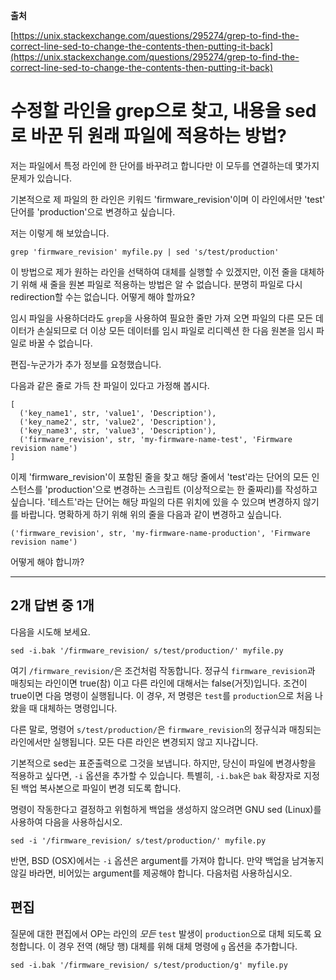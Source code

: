 **출처**

[https://unix.stackexchange.com/questions/295274/grep-to-find-the-correct-line-sed-to-change-the-contents-then-putting-it-back](https://unix.stackexchange.com/questions/295274/grep-to-find-the-correct-line-sed-to-change-the-contents-then-putting-it-back)

# 수정할 라인을 grep으로 찾고, 내용을 sed로 바꾼 뒤 원래 파일에 적용하는 방법?

저는 파일에서 특정 라인에 한 단어를 바꾸려고 합니다만 이 모두를 연결하는데 몇가지 문제가 있습니다.

기본적으로 제 파일의 한 라인은 키워드 'firmware\_revision'이며 이 라인에서만 'test' 단어를 'production'으로 변경하고 싶습니다.

저는 이렇게 해 보았습니다.

```shell
grep 'firmware_revision' myfile.py | sed 's/test/production'
```

이 방법으로 제가 원하는 라인을 선택하여 대체를 실행할 수 있겠지만, 이전 줄을 대체하기 위해 새 줄을 원본 파일로 적용하는 방법은 알 수 없습니다. 분명히 파일로 다시 redirection할 수는 없습니다. 어떻게 해야 할까요?

임시 파일을 사용하더라도 `grep`을 사용하여 필요한 줄만 가져 오면 파일의 다른 모든 데이터가 손실되므로 더 이상 모든 데이터를 임시 파일로 리디렉션 한 다음 원본을 임시 파일로 바꿀 수 없습니다.

편집-누군가가 추가 정보를 요청했습니다.

다음과 같은 줄로 가득 찬 파일이 있다고 가정해 봅시다.

```
[
  ('key_name1', str, 'value1', 'Description'),
  ('key_name2', str, 'value2', 'Description'),
  ('key_name3', str, 'value3', 'Description'),
  ('firmware_revision', str, 'my-firmware-name-test', 'Firmware revision name')
]
```

이제 'firmware\_revision'이 포함된 줄을 찾고 해당 줄에서 'test'라는 단어의 모든 인스턴스를 'production'으로 변경하는 스크립트 (이상적으로는 한 줄짜리)를 작성하고 싶습니다. '테스트'라는 단어는 해당 파일의 다른 위치에 있을 수 있으며 변경하지 않기를 바랍니다. 명확하게 하기 위해 위의 줄을 다음과 같이 변경하고 싶습니다.

```shell
('firmware_revision', str, 'my-firmware-name-production', 'Firmware revision name')
```

어떻게 해야 합니까?

---

## 2개 답변 중 1개

다음을 시도해 보세요.

```shell
sed -i.bak '/firmware_revision/ s/test/production/' myfile.py
```

여기 `/firmware_revision/`은 조건처럼 작동합니다. 정규식 `firmware_revision`과 매칭되는 라인이면 true(참) 이고 다른 라인에 대해서는 false(거짓)입니다. 조건이 true이면 다음 명령이 실행됩니다. 이 경우, 저 명령은 `test`를 `production`으로 처음 나왔을 때 대체하는 명령입니다.

다른 말로, 명령어 `s/test/production/`은 `firmware_revision`의 정규식과 매칭되는 라인에서만 실행됩니다. 모든 다른 라인은 변경되지 않고 지나갑니다.

기본적으로 sed는 표준출력으로 그것을 보냅니다. 하지만, 당신이 파일에 변경사항을 적용하고 싶다면, `-i` 옵션을 추가할 수 있습니다. 특별히, `-i.bak`은 `bak` 확장자로 지정된 백업 복사본으로 파일이 변경 되도록 합니다.

명령이 작동한다고 결정하고 위험하게 백업을 생성하지 않으려면 GNU sed (Linux)를 사용하여 다음을 사용하십시오.

```shell
sed -i '/firmware_revision/ s/test/production/' myfile.py
```

반면, BSD (OSX)에서는 `-i` 옵션은 argument를 가져야 합니다. 만약 백업을 남겨놓지 않길 바라면, 비어있는 argument를 제공해야 합니다. 다음처럼 사용하십시오.

## 편집

질문에 대한 편집에서 OP는 라인의 _모든_ `test` 발생이 `production`으로 대체 되도록 요청합니다. 이 경우 전역 (해당 행) 대체를 위해 대체 명령에 `g` 옵션을 추가합니다.

```shell
sed -i.bak '/firmware_revision/ s/test/production/g' myfile.py
```
